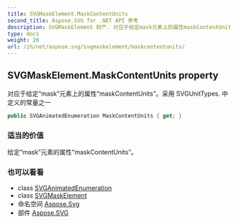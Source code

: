 ```yaml
---
title: SVGMaskElement.MaskContentUnits
second_title: Aspose.SVG for .NET API 参考
description: SVGMaskElement 财产. 对应于给定mask元素上的属性maskContentUnits采用 SVGUnitTypes. 中定义的常量之一
type: docs
weight: 20
url: /zh/net/aspose.svg/svgmaskelement/maskcontentunits/
---
```

## SVGMaskElement.MaskContentUnits property

对应于给定“mask”元素上的属性“maskContentUnits”。采用 SVGUnitTypes. 中定义的常量之一

```csharp
public SVGAnimatedEnumeration MaskContentUnits { get; }
```

### 适当的价值

给定“mask”元素的属性“maskContentUnits”。

### 也可以看看

* class [SVGAnimatedEnumeration](../../../aspose.svg.datatypes/svganimatedenumeration/)
* class [SVGMaskElement](../)
* 命名空间 [Aspose.Svg](../../svgmaskelement/)
* 部件 [Aspose.SVG](../../../)


